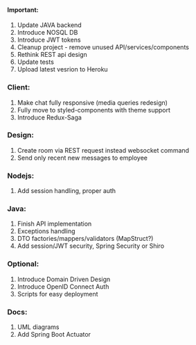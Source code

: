 #### Important:
1. Update JAVA backend
2. Introduce NOSQL DB
3. Introduce JWT tokens
4. Cleanup project - remove unused API/services/components
5. Rethink REST api design
6. Update tests
7. Upload latest vesrion to Heroku

### Client:
1. Make chat fully responsive (media queries redesign)
2. Fully move to styled-components with theme support
3. Introduce Redux-Saga

### Design:
1. Create room via REST request instead websocket command
2. Send only recent new messages to employee

### Nodejs:
1. Add session handling, proper auth

### Java:
1. Finish API implementation
2. Exceptions handling
3. DTO factories/mappers/validators (MapStruct?)
4. Add session/JWT security, Spring Security or Shiro

### Optional:
1. Introduce Domain Driven Design
2. Introduce OpenID Connect Auth
3. Scripts for easy deployment

### Docs:
1. UML diagrams
2. Add Spring Boot Actuator
